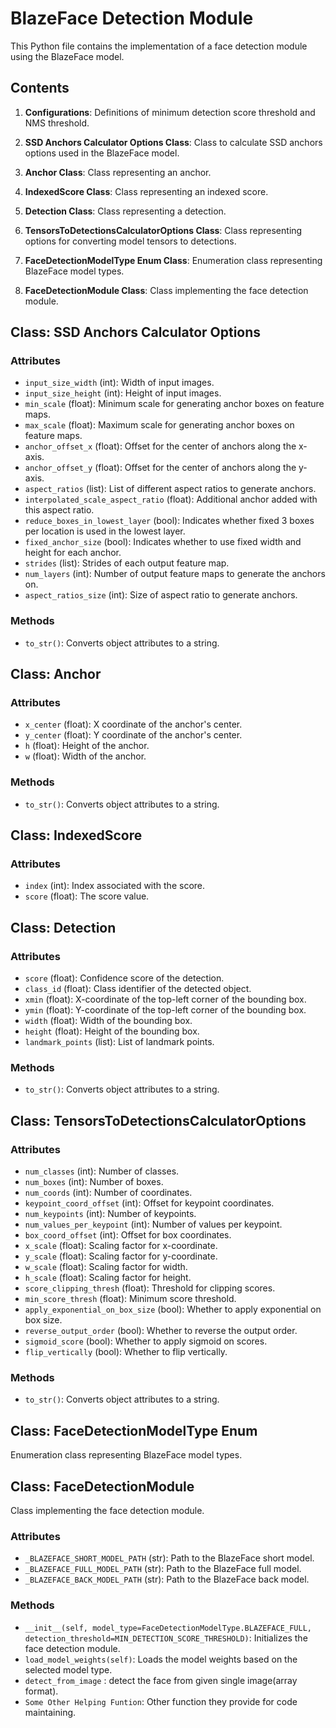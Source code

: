 # BlazeFace Detection Module

This Python file contains the implementation of a face detection module using the BlazeFace model.

## Contents

1. **Configurations**: Definitions of minimum detection score threshold and NMS threshold.

2. **SSD Anchors Calculator Options Class**: Class to calculate SSD anchors options used in the BlazeFace model.

3. **Anchor Class**: Class representing an anchor.

4. **IndexedScore Class**: Class representing an indexed score.

5. **Detection Class**: Class representing a detection.

6. **TensorsToDetectionsCalculatorOptions Class**: Class representing options for converting model tensors to detections.

7. **FaceDetectionModelType Enum Class**: Enumeration class representing BlazeFace model types.

8. **FaceDetectionModule Class**: Class implementing the face detection module.

## Class: SSD Anchors Calculator Options

### Attributes

- `input_size_width` (int): Width of input images.
- `input_size_height` (int): Height of input images.
- `min_scale` (float): Minimum scale for generating anchor boxes on feature maps.
- `max_scale` (float): Maximum scale for generating anchor boxes on feature maps.
- `anchor_offset_x` (float): Offset for the center of anchors along the x-axis.
- `anchor_offset_y` (float): Offset for the center of anchors along the y-axis.
- `aspect_ratios` (list): List of different aspect ratios to generate anchors.
- `interpolated_scale_aspect_ratio` (float): Additional anchor added with this aspect ratio.
- `reduce_boxes_in_lowest_layer` (bool): Indicates whether fixed 3 boxes per location is used in the lowest layer.
- `fixed_anchor_size` (bool): Indicates whether to use fixed width and height for each anchor.
- `strides` (list): Strides of each output feature map.
- `num_layers` (int): Number of output feature maps to generate the anchors on.
- `aspect_ratios_size` (int): Size of aspect ratio to generate anchors.

### Methods

- `to_str()`: Converts object attributes to a string.

## Class: Anchor

### Attributes

- `x_center` (float): X coordinate of the anchor's center.
- `y_center` (float): Y coordinate of the anchor's center.
- `h` (float): Height of the anchor.
- `w` (float): Width of the anchor.

### Methods

- `to_str()`: Converts object attributes to a string.

## Class: IndexedScore

### Attributes

- `index` (int): Index associated with the score.
- `score` (float): The score value.

## Class: Detection

### Attributes

- `score` (float): Confidence score of the detection.
- `class_id` (float): Class identifier of the detected object.
- `xmin` (float): X-coordinate of the top-left corner of the bounding box.
- `ymin` (float): Y-coordinate of the top-left corner of the bounding box.
- `width` (float): Width of the bounding box.
- `height` (float): Height of the bounding box.
- `landmark_points` (list): List of landmark points.

### Methods

- `to_str()`: Converts object attributes to a string.

## Class: TensorsToDetectionsCalculatorOptions

### Attributes

- `num_classes` (int): Number of classes.
- `num_boxes` (int): Number of boxes.
- `num_coords` (int): Number of coordinates.
- `keypoint_coord_offset` (int): Offset for keypoint coordinates.
- `num_keypoints` (int): Number of keypoints.
- `num_values_per_keypoint` (int): Number of values per keypoint.
- `box_coord_offset` (int): Offset for box coordinates.
- `x_scale` (float): Scaling factor for x-coordinate.
- `y_scale` (float): Scaling factor for y-coordinate.
- `w_scale` (float): Scaling factor for width.
- `h_scale` (float): Scaling factor for height.
- `score_clipping_thresh` (float): Threshold for clipping scores.
- `min_score_thresh` (float): Minimum score threshold.
- `apply_exponential_on_box_size` (bool): Whether to apply exponential on box size.
- `reverse_output_order` (bool): Whether to reverse the output order.
- `sigmoid_score` (bool): Whether to apply sigmoid on scores.
- `flip_vertically` (bool): Whether to flip vertically.

### Methods

- `to_str()`: Converts object attributes to a string.

## Class: FaceDetectionModelType Enum

Enumeration class representing BlazeFace model types.

## Class: FaceDetectionModule

Class implementing the face detection module.

### Attributes

- `_BLAZEFACE_SHORT_MODEL_PATH` (str): Path to the BlazeFace short model.
- `_BLAZEFACE_FULL_MODEL_PATH` (str): Path to the BlazeFace full model.
- `_BLAZEFACE_BACK_MODEL_PATH` (str): Path to the BlazeFace back model.

### Methods

- `__init__(self, model_type=FaceDetectionModelType.BLAZEFACE_FULL, detection_threshold=MIN_DETECTION_SCORE_THRESHOLD)`: Initializes the face detection module.
- `load_model_weights(self)`: Loads the model weights based on the selected model type.
- `detect_from_image` : detect the face from given single image(array format).
- `Some Other Helping Funtion`: Other function they provide for code maintaining.
